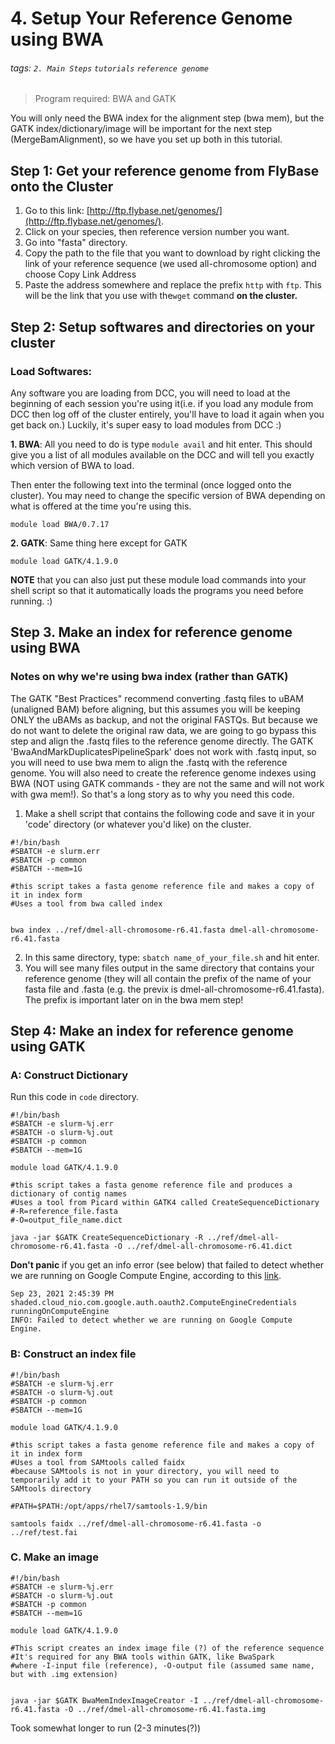 # 4. Setup Your Reference Genome using BWA
###### tags: `2. Main Steps` `tutorials` `reference genome` 

> Program required: BWA and GATK

You will only need the BWA index for the alignment step (bwa mem), but the GATK index/dictionary/image will be important for the next step (MergeBamAlignment), so we have you set up both in this tutorial.  

## Step 1: Get your reference genome from FlyBase onto the Cluster
1. Go to this link: [http://ftp.flybase.net/genomes/](http://ftp.flybase.net/genomes/).
2. Click on your species, then reference version number you want.
3. Go into "fasta" directory.
4. Copy the path to the file that you want to download by right clicking the link of your reference sequence (we used all-chromosome option) and choose Copy Link Address
5. Paste the address somewhere and replace the prefix `http` with `ftp`. This will be the link that you use with the`wget` command **on the cluster.**

## Step 2: Setup softwares and directories on your cluster

### Load Softwares: 

Any software you are loading from DCC, you will need to load at the beginning of each session you're using it(i.e. if you load any module from DCC then log off of the cluster entirely, you'll have to load it again when you get back on.) Luckily, it's super easy to load modules from DCC :) 

**1. BWA**: All you need to do is type ```module avail``` and hit enter. This should give you a list of all modules available on the DCC and will tell you exactly which version of BWA to load. 

Then enter the following text into the terminal (once logged onto the cluster). You may need to change the specific version of BWA depending on what is offered at the time you're using this.

```
module load BWA/0.7.17
```

**2. GATK**: Same thing here except for GATK

`module load GATK/4.1.9.0`

**NOTE** that you can also just put these module load commands into your shell script so that it automatically loads the programs you need before running. :) 


## Step 3. Make an index for reference genome using BWA

### Notes on why we're using bwa index (rather than GATK)
The GATK "Best Practices" recommend converting .fastq files to uBAM (unaligned BAM) before aligning, but this assumes you will be keeping ONLY the uBAMs as backup, and not the original FASTQs. But because we do not want to delete the original raw data, we are going to go bypass this step and align the .fastq files to the reference genome directly. The GATK 'BwaAndMarkDuplicatesPipelineSpark' does not work with .fastq input, so you will need to use bwa mem to align the .fastq with the reference genome. You will also need to create the reference genome indexes using BWA (NOT using GATK commands - they are not the same and will not work with gwa mem!). So that's a long story as to why you need this code.

1. Make a shell script that contains the following code and save it in your 'code' directory (or whatever you'd like) on the cluster.
```
#!/bin/bash
#SBATCH -e slurm.err
#SBATCH -p common
#SBATCH --mem=1G

#this script takes a fasta genome reference file and makes a copy of it in index form
#Uses a tool from bwa called index


bwa index ../ref/dmel-all-chromosome-r6.41.fasta dmel-all-chromosome-r6.41.fasta 
```
2. In this same directory, type: `sbatch name_of_your_file.sh` and hit enter. 
3. You will see many files output in the same directory that contains your reference genome (they will all contain the prefix of the name of your fasta file and .fasta (e.g. the previx is dmel-all-chromosome-r6.41.fasta). The prefix is important later on in the bwa mem step!

## Step 4: Make an index for reference genome using GATK


### A: Construct Dictionary

Run this code in `code` directory. 
```
#!/bin/bash
#SBATCH -e slurm-%j.err
#SBATCH -o slurm-%j.out
#SBATCH -p common
#SBATCH --mem=1G

module load GATK/4.1.9.0

#this script takes a fasta genome reference file and produces a dictionary of contig names
#Uses a tool from Picard within GATK4 called CreateSequenceDictionary
#-R=reference_file.fasta
#-O=output_file_name.dict

java -jar $GATK CreateSequenceDictionary -R ../ref/dmel-all-chromosome-r6.41.fasta -O ../ref/dmel-all-chromosome-r6.41.dict
```


**Don't panic** if you get an info error (see below) that failed to detect whether we are running on Google Compute Engine, according to this [link](https://github.com/broadinstitute/gatk/issues/6875).
```
Sep 23, 2021 2:45:39 PM shaded.cloud_nio.com.google.auth.oauth2.ComputeEngineCredentials runningOnComputeEngine
INFO: Failed to detect whether we are running on Google Compute Engine.
```

### B: Construct an index file

```
#!/bin/bash
#SBATCH -e slurm-%j.err
#SBATCH -o slurm-%j.out
#SBATCH -p common
#SBATCH --mem=1G

module load GATK/4.1.9.0

#this script takes a fasta genome reference file and makes a copy of it in index form
#Uses a tool from SAMtools called faidx
#because SAMtools is not in your directory, you will need to temporarily add it to your PATH so you can run it outside of the SAMtools directory

#PATH=$PATH:/opt/apps/rhel7/samtools-1.9/bin

samtools faidx ../ref/dmel-all-chromosome-r6.41.fasta -o ../ref/test.fai

```

### C. Make an image 
```
#!/bin/bash
#SBATCH -e slurm-%j.err
#SBATCH -o slurm-%j.out
#SBATCH -p common
#SBATCH --mem=1G

module load GATK/4.1.9.0

#This script creates an index image file (?) of the reference sequence
#It's required for any BWA tools within GATK, like BwaSpark
#where -I-input file (reference), -O-output file (assumed same name, but with .img extension)


java -jar $GATK BwaMemIndexImageCreator -I ../ref/dmel-all-chromosome-r6.41.fasta -O ../ref/dmel-all-chromosome-r6.41.fasta.img

```
Took somewhat longer to run (2-3 minutes(?))